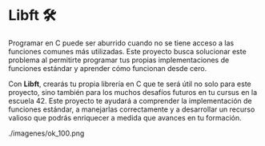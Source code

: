 # **Libft** 🛠️

Programar en C puede ser aburrido cuando no se tiene acceso a las funciones comunes más utilizadas. Este proyecto busca solucionar este problema al permitirte programar tus propias implementaciones de funciones estándar y aprender cómo funcionan desde cero.

Con **Libft**, crearás tu propia librería en C que te será útil no solo para este proyecto, sino también para los muchos desafíos futuros en tu cursus en la escuela 42. Este proyecto te ayudará a comprender la implementación de funciones estándar, a manejarlas correctamente y a desarrollar un recurso valioso que podrás enriquecer a medida que avances en tu formación.

./imagenes/ok_100.png
